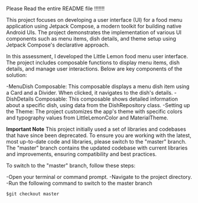 Please Read the entire README file !!!!!!!

This project focuses on developing a user interface (UI) for a food menu application using Jetpack Compose, a modern toolkit for building native Android UIs. The project demonstrates the implementation of various UI components such as menu items, dish details, and theme setup using Jetpack Compose's declarative approach.

In this assessment, I developed the Little Lemon food menu user interface. The project includes composable functions to display menu items, dish details, and manage user interactions. Below are key components of the solution:

-MenuDish Composable: This composable displays a menu dish item using a Card and a Divider. When clicked, it navigates to the dish's details.
-DishDetails Composable: This composable shows detailed information about a specific dish, using data from the DishRepository class.
-Setting up the Theme: The project customizes the app's theme with specific colors and typography values from LittleLemonColor and MaterialTheme.

**Important Note**
This project initially used a set of libraries and codebases that have since been deprecated. To ensure you are working with the latest, most up-to-date code and libraries, please switch to the "master" branch. The "master" branch contains the updated codebase with current libraries and improvements, ensuring compatibility and best practices.

To switch to the "master" branch, follow these steps:

-Open your terminal or command prompt.
-Navigate to the project directory.
-Run the following command to switch to the master branch
```
$git checkout master
